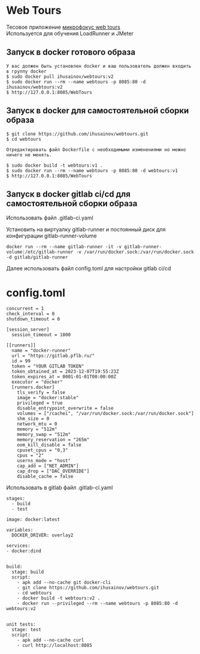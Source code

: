 Web Tours
=========

Тесовое приложение [микрофокус web tours](https://marketplace.microfocus.com/appdelivery/content/web-tours-sample-application)  
Используется для обучения LoadRunner и JMeter




Запуск в docker готового образа
------
```
У вас должен быть установлен docker и ваш пользователь должен входить в группу docker
$ sudo docker pull ihusainov/webtours:v2
$ sudo docker run --rm --name webtours -p 8085:80 -d ihusainov/webtours:v2
$ http://127.0.0.1:8085/WebTours
```

Запуск в docker для самостоятельной сборки образа
------
```
$ git clone https://github.com/ihusainov/webtours.git
$ cd webtours

Отредактировать файл Dockerfile с необходимыми изменениями но можно ничего не менять.

$ sudo docker build -t webtours:v1 .
$ sudo docker run --rm --name webtours -p 8085:80 -d webtours:v1
$ http://127.0.0.1:8085/WebTours
```


Запуск в docker gitlab ci/cd для самостоятельной сборки образа
------
	
Использовать файл .gitlab-ci.yaml

Установить на виртуалку gitlab-runner и постоянный диск для конфигурации gitlab-runner-volume
```
docker run --rm --name gitlab-runner -it -v gitlab-runner-volume:/etc/gitlab-runner -v /var/run/docker.sock:/var/run/docker.sock -d gitlab/gitlab-runner 
```

Далее использовать файл config.toml для настройки gitlab ci/cd
# config.toml

```
concurrent = 1
check_interval = 0
shutdown_timeout = 0

[session_server]
  session_timeout = 1800

[[runners]]
  name = "docker-runner"
  url = "https://gitlab.pflb.ru/"
  id = 99
  token = "YOUR GITLAB TOKEN"
  token_obtained_at = 2023-12-07T19:55:23Z
  token_expires_at = 0001-01-01T00:00:00Z
  executor = "docker"
  [runners.docker]
    tls_verify = false
    image = "docker:stable"
    privileged = true
    disable_entrypoint_overwrite = false
    volumes = ["/cachei", "/var/run/docker.sock:/var/run/docker.sock"]
    shm_size = 0
    network_mtu = 0
    memory = "512m"
    memory_swap = "512m"
    memory_reservation = "265m"
    oom_kill_disable = false
    cpuset_cpus = "0,3"
    cpus = "2"
    userns_mode = "host"
    cap_add = ["NET_ADMIN"]
    cap_drop = ["DAC_OVERRIDE"]
    disable_cache = false
```

Использовать в gitlab файл .gitlab-ci.yaml

```
stages:
  - build
  - test

image: docker:latest

variables:
  DOCKER_DRIVER: overlay2
  
services:
- docker:dind


build:
  stage: build
  script:
    - apk add --no-cache git docker-cli
    - git clone https://github.com/ihusainov/webtours.git
    - cd webtours
    - docker build -t webtours:v2 .
    - docker run --privileged --rm --name webtours -p 8085:80 -d webtours:v2


unit tests:
  stage: test
  script:
    - apk add --no-cache curl
    - curl http://localhost:8085
```

